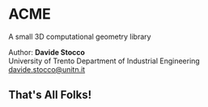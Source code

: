 # ACME
A small 3D computational geometry library

Author: __Davide Stocco__<br/>
University of Trento
Department of Industrial Engineering
<davide.stocco@unitn.it>


## That's All Folks!